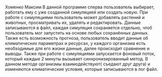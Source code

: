 Хоменко Максим
В данной программе сперва пользователь выбирает, работать ему с уже созданной симуляцией или создать новую. При работе с симуляциями пользователь может добавлять растений и животных, просматривать их, удалять и редактировать. Данные записываются в файл, каждая симуляция сохраняется отдельно, чтоб пользователь мог запустить на основе любых сохранённых данных. Также есть возможность прогноза, пользователь вводит данные об климатических параметрах и ресурсах, у каждого организма есть необходимые для его жизни данные, далее происходит сравнение и выводы. Также при работе с симуляциями запускается фоновый поток, который каждые 2 минуты вызывает синхронизированный метод. В данном методе организмы взаимодействуют( съедают друг друга) и изменяются климатические условия, которые записываются в лог файл.
